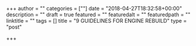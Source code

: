 +++
author = ""
categories = [""]
date = "2018-04-27T18:32:58+00:00"
description = ""
draft = true
featured = ""
featuredalt = ""
featuredpath = ""
linktitle = ""
tags = []
title = "9 GUIDELINES FOR ENGINE REBUILD"
type = "post"

+++
